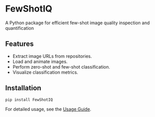 # FewShotIQ

A Python package for efficient few-shot image quality inspection and quantification

## Features
- Extract image URLs from repositories.
- Load and animate images.
- Perform zero-shot and few-shot classification.
- Visualize classification metrics.

## Installation

```bash
pip install FewShotIQ
```

For detailed usage, see the [Usage Guide](https://github.com/Ying-Ju/FewShotIQ/blob/main/docs/usage_guide.md).
